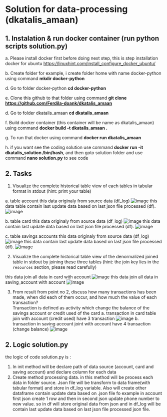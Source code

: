 # **Solution for data-processing (dkatalis_amaan)**

## 1. Instalation & run docker container (run python scripts solution.py)

a. Please install docker first before doing next step, this is step installation docker for ubuntu https://linuxhint.com/install_configure_docker_ubuntu/

b. Create folder for example, i create folder home with name docker-python using command **mkdir docker-python** 

d. Go to folder docker-python **cd docker-python**

e. Clone this github to that folder using command **git clone https://github.com/Ferdila-doank/dkatalis_amaan**

d. Go to folder dkatalis_amaan **cd dkatalis_amaan**

f. Build docker container (this container will be name as dkatalis_amaan) using command **docker build -t dkatalis_amaan .**

g. To run that docker using command **docker run dkatalis_amaan**

h. if you want see the coding solution use command **docker run -it dkatalis_solution /bin/bash**, and then goto solution folder and use command **nano solution.py** to see code 

## 2. Tasks
1. Visualize the complete historical table view of each tables in tabular format in stdout (hint: print your table)

  a. table account 
  this data originaly from source data (df_log)
  ![image](https://user-images.githubusercontent.com/55681442/171983234-30849666-ce26-4de0-99bc-d4c5f944d431.png)
  this data table contain last update data based on last json file processed (df).
  ![image](https://user-images.githubusercontent.com/55681442/171983415-7bfade6a-9dec-49af-aa4b-a4578b84bb59.png)
  
  b. table card 
  this data originaly from source data (df_log)
  ![image](https://user-images.githubusercontent.com/55681442/171986526-512b3370-806d-4a1e-8461-93a18ad22834.png)
  this data contain last update data based on last json file processed (df).
  ![image](https://user-images.githubusercontent.com/55681442/171986537-e875719d-9d9c-4724-9514-c80dfb8ef895.png)

  c. table savings accounts
  this data originaly from source data (df_log)
  ![image](https://user-images.githubusercontent.com/55681442/171986581-aa419cb6-1dfd-42a6-8604-570a66e59e69.png)
  this data contain last update data based on last json file processed (df).
  ![image](https://user-images.githubusercontent.com/55681442/171986598-6667f356-98ca-4584-80b9-7013987e6168.png)
  
2. Visualize the complete historical table view of the denormalized joined table in stdout by joining these three tables (hint: the join key lies in the `resources` section, please read carefully)

  this data join all data in card with account 
  ![image](https://user-images.githubusercontent.com/55681442/171990108-c26738c3-f482-4e91-881d-5b677f49fa3b.png)
  this data join all data in saving_account with account 
  ![image](https://user-images.githubusercontent.com/55681442/171990143-038de618-ec82-4191-b1c5-8661a1fe1b4a.png)

3. From result from point no 2, discuss how many transactions has been made, when did each of them occur, and how much the value of each transaction?  
   Transaction is defined as activity which change the balance of the savings account or credit used of the card
   a. transaction in card table join with account (credit used) have 3 transaction
   ![image](https://user-images.githubusercontent.com/55681442/171986685-7f1b71b7-371d-4e3c-bc80-41c94d52f343.png)
   b. transaction in saving account joint with account have 4 transaction (change balance)
   ![image](https://user-images.githubusercontent.com/55681442/171986733-98bf5b0b-c3e9-4dad-9fdd-e8745f5f98bd.png)

## 2. Logic solution.py

the logic of code solution.py is :
1. In init method will be declare path of data source (account, card and saving account) and declare column for each data 
2. Create method processing data. in this method will be process each data in folder source. Json file will be transform to data frame(with tabular format) and store in df_log variable. Also will create other dataframe contain update data based on .json file fo example in account first json create 1 row and then in second json update phone number to new value. so in df will store original data from json and in df_log will be contain last update data based on last json file processed json file. 


